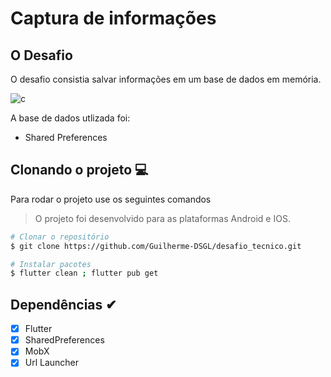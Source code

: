 # Captura de informações


## O Desafio

O desafio consistia salvar informações em um base de dados em memória.

![c](https://github.com/Guilherme-DSGL/desafio_tecnico/assets/72310683/e4986739-c46a-409c-a577-0b1be959a089)

A base de dados utlizada foi:

- Shared Preferences

## Clonando o projeto 💻

Para rodar o projeto use os seguintes comandos
> O projeto foi desenvolvido para as plataformas Android e IOS.

```bash
# Clonar o repositório
$ git clone https://github.com/Guilherme-DSGL/desafio_tecnico.git

# Instalar pacotes
$ flutter clean ; flutter pub get
```
## Dependências ✔

* [x] Flutter
* [x] SharedPreferences
* [x] MobX
* [x] Url Launcher
